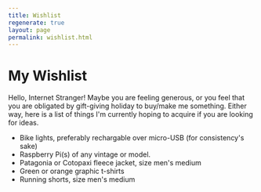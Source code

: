 ```yaml
---
title: Wishlist
regenerate: true
layout: page
permalink: wishlist.html
---
```


# My Wishlist

Hello, Internet Stranger! Maybe you are feeling generous, or you feel that you are obligated by gift-giving holiday to buy/make me something. Either way, here is a list of things I'm currently hoping to acquire if you are looking for ideas.

- Bike lights, preferably rechargable over micro-USB (for consistency's sake)
- Raspberry Pi(s) of any vintage or model. 
- Patagonia or Cotopaxi fleece jacket, size men's medium
- Green or orange graphic t-shirts
- Running shorts, size men's medium

